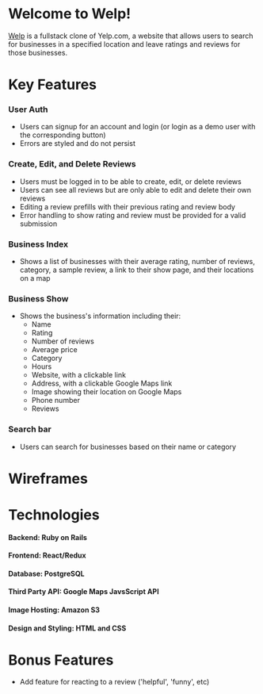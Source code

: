 # Welcome to Welp!

[Welp](https://welp0.herokuapp.com/#/) is a fullstack clone of Yelp.com, a website that allows users to search for businesses in a specified location and leave ratings and reviews for those businesses.

# Key Features

### User Auth
- Users can signup for an account and login (or login as a demo user with the corresponding button)
- Errors are styled and do not persist

### Create, Edit, and Delete Reviews
- Users must be logged in to be able to create, edit, or delete reviews
- Users can see all reviews but are only able to edit and delete their own reviews
- Editing a review prefills with their previous rating and review body
- Error handling to show rating and review must be provided for a valid submission

### Business Index 
- Shows a list of businesses with their average rating, number of reviews, category, a sample review, a link to their show page, and their locations on a map

### Business Show
- Shows the business's information including their:
  - Name
  - Rating
  - Number of reviews
  - Average price
  - Category
  - Hours
  - Website, with a clickable link
  - Address, with a clickable Google Maps link
  - Image showing their location on Google Maps
  - Phone number
  - Reviews

### Search bar
- Users can search for businesses based on their name or category


# Wireframes


# Technologies
#### Backend: Ruby on Rails
#### Frontend: React/Redux
#### Database: PostgreSQL
#### Third Party API: Google Maps JavsScript API
#### Image Hosting: Amazon S3
#### Design and Styling: HTML and CSS


# Bonus Features
- Add feature for reacting to a review ('helpful', 'funny', etc)
